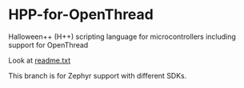 # HPP-for-OpenThread
Halloween++ (H++) scripting language for microcontrollers including support for OpenThread 

Look at [readme.txt](https://github.com/arnulfrupp/HPP-for-OpenThread/blob/master/README.txt)

This branch is for Zephyr support with different SDKs.

